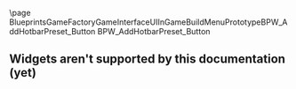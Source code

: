 \page BlueprintsGameFactoryGameInterfaceUIInGameBuildMenuPrototypeBPW_AddHotbarPreset_Button BPW_AddHotbarPreset_Button
## Widgets aren't supported by this documentation (yet)
